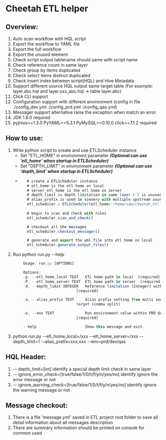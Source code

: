 # Cheetah ETL helper

## Overview:
1. Auto scan workflow with HQL script
2. Export the workflow to YAML file
3. Export the full workflow
4. Export the unused element
5. Check script output tablename should same with script name
6. Check reference count in same layer
7. Check group by items duplicated
8. Check select items distinct duplicated
9. Check insert index between script(HQL) and Hive Metadata
10. Support different source HQL output same target table (For example: layer.abc.hql and layer.xxx_abc.hql -> table layer.abc)
11. Click CLI support
12. Configuration support with different environment (config in file ./config_dev.yml ./config_prd.yml ./config_qas.yml)
13. Messager support alternative raise the exception when match an error
14. JDK 1.8.0 required
15. pyjnius==1.3.0 PyYAML==5.3.1 PyMySQL==0.10.0 click==7.1.2 required

## How to use:
1. Write python script to create and use ETLScheduler instance
   - Set "ETL_HOME" in environment parameter ***(Optional can use 'etl_home' when startup in ETLScheduler)***
   - Set "DEPTH_LIMIT" in environment parameter ***(Optional can use 'depth_limit' when startup in ETLScheduler)***
   - ```javascript 
        # create a ETLScheduler instance 
        # etl_home is the etl home on local
        # server_etl_home is the etl home on server
        # depth_limit is depth limitation in same layer (-1 is unused)
        # alias_prefix is used in scenery with multiple upstream source ETL to a same target table. The ETL file name should be different with the table name generatered. alias_prefix can be set multiple with ',' splited (example here: dwd.mlp11_abc should generatered table dwd.abc but not dwd.mlp11_abc table)
        etl_scheduler = ETLScheduler(etl_home='/home/sam/cheetah_etl', server_etl_home='/home/sam.works/cheetah_etl', depth_limit=1, alias_prefix=mlp11)
        
        # begin to scan and check with rules
        etl_scheduler.scan_and_check()

        # checkout all the messages
        etl_scheduler.checkout_messager()

        # generate and export the yml file into etl home on local
        etl_scheduler.generate_output_files()
        ```
2. Run python run.py --help
```javascript
        Usage: run.py [OPTIONS]

        Options:
        -p, --etl_home_local TEXT   ETL home path in local  [required]
        -P, --etl_home_server TEXT  ETL home path in server  [required]
        -d, --depth_limit INTEGER   Reference limitation (Integer) within same layer
                                [required]

        -a, --alias_prefix TEXT     Alias prefix setting from multi source to same
                                target (comma split)

        -e, --env TEXT              Run environment value within PRD QAS DEV
                                [required]

        --help                      Show this message and exit.
```
3. python run.py --etl_home_local=/xxx --etl_home_server=/xxx --depth_limit=1 --alias_prefix=xxx,xxx --env=prd/dev/qas


## HQL Header:

1. -- depth_limit=[int] identify a special depth limit check in same layer
2. -- ignore_error_check=[true/false/1/0/t/f/y/n/yes/no] identify ignore the error message or not
3. -- ignore_warning_check=[true/false/1/0/t/f/y/n/yes/no] identify ignore the warning message or not

## Message checkout:

1. There is a file 'message.yml' saved in ETL project root folder to save all detail information about all messages description
2. There are summary information should be printed on console for common used

